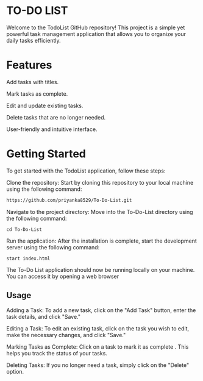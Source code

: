 # TO-DO LIST

Welcome to the TodoList GitHub repository! This project is a simple yet powerful task management application that allows you to organize your daily tasks efficiently.

# Features

Add tasks with titles.

Mark tasks as complete.

Edit and update existing tasks.

Delete tasks that are no longer needed.

User-friendly and intuitive interface.

# Getting Started

To get started with the TodoList application, follow these steps:

Clone the repository: Start by cloning this repository to your local machine using the following command:

```bash
https://github.com/priyanka8529/To-Do-List.git
```

Navigate to the project directory: Move into the To-Do-List directory using the following command:

```
cd To-Do-List
```
Run the application: After the installation is complete, start the development server using the following command:

```
start index.html
```

The To-Do List application should now be running locally on your machine. You can access it by opening a web browser

## Usage 


Adding a Task: To add a new task, click on the "Add Task" button, enter the task details, and click "Save."

Editing a Task: To edit an existing task, click on the task you wish to edit, make the necessary changes, and click "Save."

Marking Tasks as Complete: Click on a task to mark it as complete . This helps you track the status of your tasks.

Deleting Tasks: If you no longer need a task, simply click on the "Delete" option.
